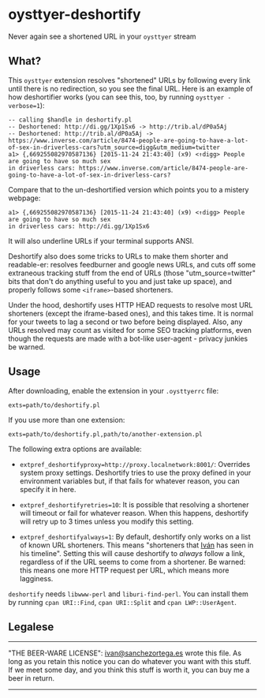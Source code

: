 # oysttyer-deshortify
Never again see a shortened URL in your `oysttyer` stream


## What?

This `oysttyer` extension resolves "shortened" URLs by following every link until there is no redirection, so you see the final URL. Here is an example of how deshortifier works (you can see this, too, by running `oysttyer -verbose=1`):

```
-- calling $handle in deshortify.pl
-- Deshortened: http://di.gg/1Xp1Sx6 -> http://trib.al/dP0a5Aj
-- Deshortened: http://trib.al/dP0a5Aj -> https://www.inverse.com/article/8474-people-are-going-to-have-a-lot-of-sex-in-driverless-cars?utm_source=digg&utm_medium=twitter
a1> {,669255082970587136} [2015-11-24 21:43:40] (x9) <↑digg> People are going to have so much sex
in driverless cars: https://www.inverse.com/article/8474-people-are-going-to-have-a-lot-of-sex-in-driverless-cars?
```

Compare that to the un-deshortified version which points you to a mistery webpage:

```
a1> {,669255082970587136} [2015-11-24 21:43:40] (x9) <↑digg> People are going to have so much sex
in driverless cars: http://di.gg/1Xp1Sx6
```

It will also underline URLs if your terminal supports ANSI.

Deshortify also does some tricks to URLs to make them shorter and readable-er: resolves feedburner and google news URLs, and cuts off some extraneous tracking stuff from the end of URLs (those "utm_source=twitter" bits that don't do anything useful to you and just take up space), and properly follows some `<iframe>`-based shorteners.

Under the hood, deshortify uses HTTP HEAD requests to resolve most URL shorteners (except the iframe-based ones), and this takes time. It is normal for your tweets to lag a second or two before being displayed. Also, any URLs resolved may count as visited for some SEO tracking platforms, even though the requests are made with a bot-like user-agent - privacy junkies be warned.


## Usage

After downloading, enable the extension in your `.oysttyerrc` file:

```
exts=path/to/deshortify.pl
```

If you use more than one extension:

```
exts=path/to/deshortify.pl,path/to/another-extension.pl
```

The following extra options are available:


* `extpref_deshortifyproxy=http://proxy.localnetwork:8001/`: Overrides system proxy settings. Deshortify tries to use the proxy defined in your environment variables but, if that fails for whatever reason, you can specify it in here.

* `extpref_deshortifyretries=10`: It is possible that resolving a shortener will timeout or fail for whatever reason. When this happens, deshortify will retry up to 3 times unless you modify this setting.

* `extpref_deshortifyalways=1`: By default, deshortify only works on a list of known URL shorteners. This means "shorteners that [Iván](http://twitter.com/RealIvanSanchez) has seen in his timeline". Setting this will cause deshortify to *always* follow a link, regardless of if the URL seems to come from a shortener. Be warned: this means one more HTTP request per URL, which means more lagginess.


`deshortify` needs `libwww-perl` and `liburi-find-perl`. You can install them by running `cpan URI::Find`, `cpan URI::Split` and `cpan LWP::UserAgent`.


## Legalese

---

  "THE BEER-WARE LICENSE":
<ivan@sanchezortega.es> wrote this file. As long as you retain this notice you
can do whatever you want with this stuff. If we meet some day, and you think
this stuff is worth it, you can buy me a beer in return.

---